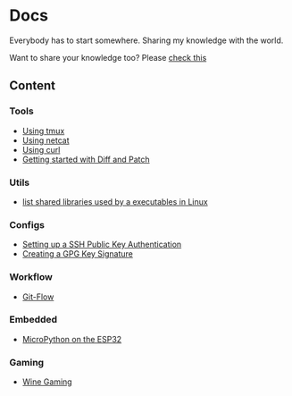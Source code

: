 # Docs
Everybody has to start somewhere. Sharing my knowledge with the world.

Want to share your knowledge too? Please [check this](CONTRIBUTING.md)

## Content

### Tools
- [Using tmux](docs/tmux.md)
- [Using netcat](docs/netcat.md)
- [Using curl](docs/curl.md)
- [Getting started with Diff and Patch](docs/diff-patch.md)

### Utils
- [list shared libraries used by a executables in Linux](docs/shared-libs.md)

### Configs
- [Setting up a SSH Public Key Authentication](docs/ssh-key.md)
- [Creating a GPG Key Signature](docs/gpg-key.md)

### Workflow
- [Git-Flow](docs/gitflow.md)

### Embedded
- [MicroPython on the ESP32](docs/micropython-esp32.md)

### Gaming
- [Wine Gaming](docs/wine-gaming.md)
